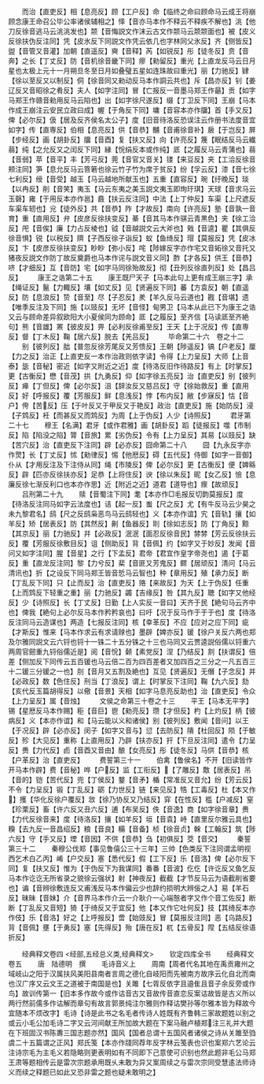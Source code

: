 <!-- { "loadSidebar": true } -->
　　而治【直吏反】相【息亮反】顾【工户反】命【临终之命曰顾命马云成王将崩顾念康王命召公毕公率诸侯辅相之】怿【音亦马本作不释云不释疾不解也】洮【他刀反徐音逃马云洮洮发也】颒【音悔説文作沫云古文作颒马云颒颒面也】被【皮义反徐扶伪反注同】凭【皮氷反下同説文作凭云依几也字林同父氷反】齐【侧皆反】盥【音管又音灌】加朝【直遥反】奭【音释】芮【如锐反】彤【徒冬反】贲【音奔】之长【丁丈反】防【音机徐音畿下同】瘳【勑留反】重光【上直龙反马云日月星也太极上元十一月朔旦冬至日月如叠璧五星如连珠故曰重光】丽【力驰反】肄【徐以至反又以制反】侗【徐音同又勑动反马本作詷云共也】斥【昌亦反】钊【姜辽反又音昭徐之肴反】夫人【如字注同】冒【亡报反一音墨马郑王作朂】贡【如字马郑王作赣音勑用反马云陷也】出【如字徐尺遂反】缀【丁卫反下同】王崩【马本作成王崩注云安民立政曰成】幄【于角反下同】墉【音容本亦作牖】首【手又反】俾【必尔反】伋【居及反齐侯名太公子】度【旧音待洛反恐误注云作册书法度音宜如字】传【直専反】伯相【息亮反】供【音恭】黼【音甫徐音补】扆【于岂反】屏【步经反】画【胡卦反】牖【音酉】复【扶又反】向【许亮反】篾【眠结反马云纎蒻】纯【之允反又之闰反下同】縁【恱绢反本或作纯】厎【之履反马云青蒲也】蒻【音弱】苹【音平】丰【芳弓反】莞【音官又音关】镂【来豆反】夹【工洽反徐音颊注同】笋【息允反马云箁箬也徐云竹子竹为席于贫反】纷【孚云反】漆【音七徐七利反】绶【音受】越玉【马云越地所献玉也】五重【直容反】琬【纡晚反】琰【以冉反】削【音笑】夷玉【马云东夷之美玉説文夷玉即珣玗琪】天球【音求马云玉磬】雍【于用反本亦作邕】鼖【扶云反注同】中法【上丁仲反】车渠【上尺遮反车渠车轫也】兊【徒外反】共【音恭】阼【才故反】南向【许亮反】塾【音孰一音育】重【直用反】弁【皮彦反徐扶变反】綦【音其马本作骐云青黒色】夹【徐工洽反】戺【音俟】廉【力占反棱也】钺【音越説文云大斧也】戣【音逵】瞿【其俱反徐音惧】锐【以税反】隮【子西反徐子诣反】蚁【鱼绮反】瑁【莫报反】凭【皮冰反】卞【皮彦反徐扶变反】眇眇【弥小反】咤【陟嫁反字亦作宅又音妬徐又音托又猪夜反説文作防丁故反奠爵也马本作诧与説文音义同】酢【才各反】供王【音恭】哜【才细反】互【音防】宅【如字马同徐殆故反】彻【丑列反徐直列反】处【昌吕反】
　　康王之诰第二十五
　　康王既尸天子【马本此句上更有成王崩三字】承【绳证反】鬣【力輙反】壤【如丈反】见【贤遍反下同】蕃【方袁反】朝【直遥反】防【息浪反】贽【音至】尽【子忍反】羑【羊久反马云道也】戡【音堪】遗【唯季反注及下同】施【以豉反】无坏【音怪】甸男卫【马本从此已下为康王之诰又云与顾命差异叙欧阳大小夏侯同为顾命】厎【之履反】至齐信【马读厎至齐絶句】熊【音雄】罴【彼皮反】畀【必利反徐甫至反】王天【上于况反】传【直専反】督【丁木反】鞠【居六反】脱去【羌吕反】
　　毕命第二十六　卷之十二
　　别【彼列反】朏【普忽反徐芳尾反又芳愦反】王朝【陟遥反】镐【户老反】厘【力之反】治正【上直吏反一本作治政则依字读】令得【上力呈反】大师【上音泰】毖【音秘】密近【如字又附近之近】度【待洛反旧作待路反】有上【时掌反】更【古衡反】懋【音茂】拱【九勇反】仰【如字徐五亮反】治【直吏反】别【彼列反】瘅【丁但反】俾【必尔反】沮【辞汝反又慈吕反】守【徐始救反】重【直用反】好【呼报反】覆【芳服反】鲜【息浅反】悖【布内反】敝【步寐反】怙【音户】侉【苦反】压【于叶反又于甲反又于艳反】政治【直吏反】施【始防反】浸【子鸩反】衽【而甚反又而鸩反】为周【上于伪反】人少【诗照反】
　　君牙第二十七
　　穆王【名满】君牙【或作君雅】画【胡卦反】蹈【徒报反】噬【市制反】陷【陷没之陷】膂【音旅】累【劣伪反】令有【上力呈反】其易【以豉反】缺【苦穴反】治【直吏反下注同】辟【必亦反】囧命第二十八
　　囧【九永反字亦作煛】长【丁丈反】怵【勑律反】惕【他厯反】碍【五代反】侍御【如字一音御】仆从【才用反注及下注侍从同】绳【市陵反】俾【必尔反】更【古衡反】便【婢緜反】辟【匹亦反徐扶亦反】足恭【上将住反】谀【徐以朱反】昵【女乙反】憸【息廉反徐七渐反利口也本亦作思】近【附近之近】道君【道导也】瘝【故顽反】
　　吕刑第二十九
　　赎【音蜀注下同】耄【本亦作□毛报反切韵莫报反】度【待洛反注同马如字云法度也】诘【起一反】蚩【尺之反】尤【有牛反马云少昊之未九黎君名】鸱【尺之反鸱枭恶鸟马云鸱轻也】义【本亦作谊】宄【音轨】攘【如羊反】矫【居表反】防【其然反】劓【鱼器反】刵【徐如志反】防【丁角反】黥【其京反】丽【力驰反】幷【必政反】泯泯【面忍反徐音民】棼棼【芳云反徐扶云反】覆【芳服反徐敷目反】诅【侧助反】背【音佩】约【如字又于妙反】发闻【音问又如字注同】腥【音星】之行【下孟反】君帝【君宜作皇字帝尧也】遏【于葛反】重【直龙反注同】黎【力兮反】棐【音匪又芳鬼反】鳏【居顽反】清问【马云清讯也】折【之设反下同马郑王皆音悊马云智也】种【章用反】殖【承力反】断【丁乱反下同】只【止而反】治【直吏反】赂【来故反】为天【上于伪反】任重【上而鸩反下轻重之重】丽【力驰反】蠲【吉缘反】咎【其九反】聴【如字又他经反】少【诗照反】长【丁丈反】日勤【上人实反一音曰】天齐于民【絶句马云齐中也】俾我【絶句上必尔反马本作矜矜哀也】曰吁【况于反马作于于于也】度【待洛反注同马云造谋也】两造【七报反注同】核【幸革反】不应【应对之应下同】疵【才斯反】惟来【马本作求云有求请赇也】墨辟【婢亦反】锾【徐户关反六两也郑及尔雅同説文云六锊也锊十一铢二十五分铢之十三也马同又云贾逵説俗儒以锊重六两周官劒重九锊俗儒近是】阅【音恱】颡【素党反】涅【乃结反】剕【扶谓反】倍差【侧加反下同传云五百锾也马云倍二百为四百差者又加四百之三分之一凡五百三十二锾三分锾之一也】刖【音月又五割及絶也】互见【贤遍反】无僭【子念反】并【必政反】数【色住反】刑当【丁浪反】谓上【时掌反下注同】鞠【九六反】劾【亥代反玉篇胡得反】以儆【音景】天相【如字马息亮反助也】治【直吏反】令众【上力呈反】属【音烛】
　　文侯之命第三十卷之十三
　　平王【马本无平字】锡【星厯反马本作赐】秬【音巨】鬯【勑亮反】瓒【才但反】杓【上灼反】柄【彼病反】义【本亦作谊】和【马云能以义和诸侯】别【彼列反】敷闻【音问】以王【于况反】辟【必亦反】闵子【如字又音与】愆【去防反】隤【杜回反】陨【于敏反】殄【大见反】重称【上直用反】乃辟【扶亦反】扞【下旦反注同】遣令【力呈反】赉【力代反】卣【音酉又音由】酿【女亮反】彤【徒冬反】马供【音恭】核【户革反】治【直吏反】
　　费誓第三十一
　　伯禽【鲁侯名】不开【旧读皆作开马本作辟】费【音秘】哗【户反】监【工衔反】【了雕反】敿【居表反】吊【音的】铠【苦代反】兜【丁侯反】鍪【音矛】楯【常准反又音允】纷【芳云反】不令【力呈反】锻【丁乱反】砺【力世反】链【来见反】牿【工毒反】杜【本又作】擭【华化反徐户覆反】敜【徐乃协反又乃结反】穽【在性反】槛【户减反】窒【珍栗反】畜【许六反又丑六反】逋【布吴反】佚【音逸】商【如字徐音章】赉【力代反徐音来】度【待洛反】攘【如羊反】垣【音袁】峙【直里反尔雅云具也】糗【去九反一音昌绍反】粮【音良】糒【音备】桢【徐音贞】榦【工翰反】筑【陟六反】守【手又反】堙【音因】不供【音恭】刍【初俱反】茭【音交】
　　秦誓第三十二
　　秦穆公伐郑【事见鲁僖公三十三年】三帅【色类反下注同谓孟明视西乞术白乙丙】崤【户交反】塞【悉代反】假【工下反】乐【音洛】俾【必尔反下同】复【扶又反】惟为【于伪反下为我谋同】番番【音波】仡仡【许讫反又鱼乞反马本作讫讫无所省录之貌徐云强状】射【神夜反】截截【才节反马云为语截削省要也】谝【音辨徐敷连反又甫浅反马本作偏云少也辞约损明大辨佞之人】易【羊石反】昧昧【音妹】介【音界马本作介云一介耿介一心端慤者字又作个音工佐反】断断【丁乱反又音短】猗【于绮反又于宜反】他【本又作它吐何反】技【其绮反本亦作伎】乐【音洛】好之【上呼报反】啻【始豉反】冒【莫报反注同】恶【乌路反】背【音佩】壅【于勇反】塞【先得反】殆【唐在反】杌【五骨反】陧【五结反徐语折反】

　　经典释文卷四
<经部,五经总义类,经典释文>
　　钦定四库全书
　　经典释文卷五
　　唐　陆德明　撰
　　毛诗音义上
　　周南【周者代名其地在禹贡雍州之域岐山之阳于汉属扶风美阳县南者言周之德化自岐阳而先被南方故序云化自北而南也汉广序又云文王之道被于南国是也】关雎【七胥反依字且邉隹且音子余反旁或作鸟】故训传第一【旧本多作故今或作诂音古又音故传音直恋反案诂故皆是古义所以两行然前儒多作诂解而章句有故言郭景纯注尔雅则作释诂樊孙等尔雅本皆为释故今宜随本不烦改字】毛诗【诗是此书之名毛者传诗人姓既有齐鲁韩三家故题姓以别之或云小毛公加毛诗二字又云河间献王所加故大题在下案马融卢植郑注三礼并大题在下班固汉书陈夀三国志题亦然】国风【国者总谓十五国风者诸侯之诗从关雎至驺虞二十五篇谓之正风】郑氏笺【本亦作牋同荐年反字林云笺表也识也案郑六艺论云注诗宗毛为主毛义若隐略则更表明如有不同即下己意使可识别也然此题非毛公马郑王肃等题相传云是雷次宗题承用既乆未敢为异又案周续之与雷次宗同受慧逺法师诗义而续之释题已如此又恐非雷之题也疑未敢明之】
